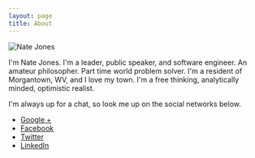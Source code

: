 ```yaml
---
layout: page
title: About
---
```

![Nate Jones](http://natejones.me/sites/default/files/uploads/2014/08/ProfilePic.jpg)

I'm Nate Jones.  I'm a leader, public speaker, and software engineer. An amateur philosopher. Part time world problem solver. I'm a resident of Morgantown, WV, and I love my town. I'm a free thinking, analytically minded, optimistic realist.

I'm always up for a chat, so look me up on the social networks below.

* [Google +](https://www.google.com/+NateJones2)
* [Facebook](http://facebook.com/n8j1s)
* [Twitter](http://twitter.com/n8j1s)
* [LinkedIn](http://www.linkedin.com/in/n8j1s/)
